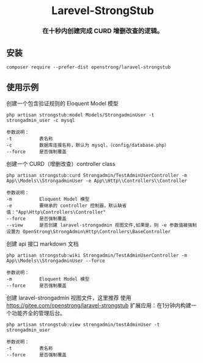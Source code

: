 <h1 align="center">Larevel-StrongStub</h1>
<h3 align="center">在十秒内创建完成 CURD 增删改查的逻辑。</h3>

安装
-------

```
composer require --prefer-dist openstrong/laravel-strongstub
```
使用示例
-------

创建一个包含验证规则的 Eloquent Model 模型
```
php artisan strongstub:model Models/StrongadminUser -t strongadmin_user -c mysql

参数说明：
-t          表名称
-c          数据库连接名称，默认为 mysql，（config/database.php）
--force     是否强制覆盖
```

创建一个 CURD（增删改查）controller class
```
php artisan strongstub:curd Strongadmin/TestAdminUserController -m App\\Models\\StrongadminUser -e App\\Http\\Controllers\\Controller

参数说明：
-m          Eloquent Model 模型
-e          要继承的 controller 控制器，默认缺省值："App\Http\Controllers\Controller"
--force     是否强制覆盖
--view      是否创建 laravel-strongadmin 视图文件,如果是，则 -e 参数值被强制设置为 OpenStrong\StrongAdmin\Http\Controllers\BaseController
```

创建 api 接口 markdown 文档
```
php artisan strongstub:wiki Strongadmin/TestAdminUserController -m App\\Models\\StrongadminUser --force

参数说明：
-m          Eloquent Model 模型
--force     是否强制覆盖
```

创建 laravel-strongadmin 视图文件，这里推荐 使用 https://gitee.com/openstrong/laravel-strongstub 扩展应用：在1分钟内构建一个功能齐全的管理后台。
```
php artisan strongstub:view strongadmin/testAdminUser -t strongadmin_user

参数说明：
-t          表名称
--force     是否强制覆盖
```
